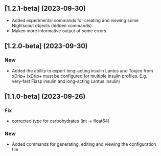 ## [1.2.1-beta] (2023-09-30)

* Added experimental commands for creating and viewing some Nightscout objects (hidden commands).
* Maken more informative output of some errors.

## [1.2.0-beta] (2023-09-30)

### New

* Added the ability to export long-acting insulin Lantus and Toujeo from xDrip+ (xDrip+ must be configured for multiple insulin profiles. E.g. very-fast Fiasp insulin and long-acting Lantus insulin)

## [1.1.0-beta] (2023-09-26)

### Fix

* corrected type for carbohydrates (int -> float64)

### New

* Added commands for generating, editing and viewing the configuration file
